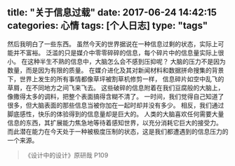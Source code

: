 title: "关于信息过载"
date: 2017-06-24 14:42:15
categories: 心情
tags: [个人日志]
type: "tags"
---

> 
然后我明白了一些东西。
虽然今天的世界据说在一种信息过剩的状态，实际上可能并不富裕。
泛滥的只是媒介中零零碎碎的信息，每个碎片中的信息量实际上很小。
在这种半生不熟的信息中，大脑怎么会不感到压抑呢？
大脑的压力不是因为数量，而是因为有限的质量。
在媒介进化及其对新闻材料和数据拼命搜集的背景下，世界上发生的所有事情都像草坪被割草机修剪一样，
信息碎片如空中乱飞的草屑，在不同地方之间飞来飞去。
这些破碎的信息附着在我们豆腐般的大脑上，像撒得太多的调料，把整个表面搞得含糊不清了。
一时间，我们觉得自己知道了很多，但大脑表面的那些信息当被你加在一起时却并没有多少。
相反，我们通过脚底感性，快乐的体验得到的信息量却是巨大的。
人类的大脑喜欢任何需要大量信息的东西，其扩展能力焦急地等待着感知世界，以充分消耗它巨大的接受力。
而此潜在能力在今天处于一种被极度压制的状态，这是我们都遭遇到的信息压力的一个来源。
                                    
>《设计中的设计》原研哉 P109





